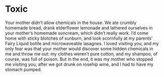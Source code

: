 Toxic
=====Your mother didn’t allow chemicals in the house. We ate crumbly homemade bread, drank elderflower lemonade and lathered ourselves in your mother’s homemade suncream, which didn’t really work. I’d come home with sticky blotches of sunburn, and look scornfully at my parents’ Fairy Liquid bottle and microwaveable lasagnes. I loved visiting you, and my only fear was that your mother would discover some hidden chemicals in me and throw me out: my clothes weren’t pure cotton, and my shampoo, of course, was full of poison. But in the end, it was my mother who stopped me visiting you, after we got drunk on rosehip wine, and I had to have my stomach pumped.